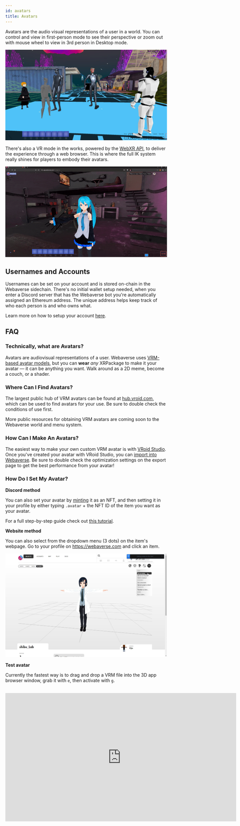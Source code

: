 ```yaml
---
id: avatars
title: Avatars
---
```


Avatars are the audio visual representations of a user in a world. You can control and view in first-person mode to see their perspective or zoom out with mouse wheel to view in 3rd person in Desktop mode.

![Group of avatars](/img/avatars.jpg)

There's also a VR mode in the works, powered by the [WebXR API](https://www.w3.org/TR/webxr/), to deliver the experience through a web browser. This is where the full IK system really shines for players to embody their avatars.

![](/img/vr.gif)

## Usernames and Accounts

Usernames can be set on your account and is stored on-chain in the Webaverse sidechain. There's no initial wallet setup needed, when you enter a Discord server that has the Webaverse bot you're automatically assigned an Ethereum address. The unique address helps keep track of who each person is and who owns what.

Learn more on how to setup your account [here](./start).


## FAQ

### Technically, what are Avatars?

Avatars are audiovisual representations of a user. Webaverse uses <a href="https://vrm.dev/en" target="_blank" rel="noopener noreferrer">VRM-based avatar models</a>, but you can **wear** _any_ XRPackage to make it your avatar &mdash; it can be anything you want. Walk around as a 2D meme, become a couch, or a shader.

### Where Can I Find Avatars?

The largest public hub of VRM avatars can be found at <a href="https://hub.vroid.com/en/models" target="_blank" rel="noopener noreferrer">hub.vroid.com</a>, which can be used to find avatars for your use. Be sure to double check the conditions of use first.

More public resources for obtaining VRM avatars are coming soon to the Webaverse world and menu system.

### How Can I Make An Avatars?

The easiest way to make your own custom VRM avatar is with [VRoid Studio](https://vroid.com/en/studio/). Once you've created your avatar with VRoid Studio, you can [import into Webaverse](../create/import-vroid). Be sure to double check the optimization settings on the export page to get the best performance from your avatar!


### How Do I Set My Avatar?


**Discord method**

You can also set your avatar by [minting](../create/mint) it as an NFT, and then setting it in your profile by either typing `.avatar` + the NFT ID of the item you want as your avatar.

For a full step-by-step guide check out [this tutorial](./start).

**Website method**

You can also select from the dropdown menu (3 dots) on the item's webpage. Go to your profile on https://webaverse.com and click an item.

![Set as avatar](/img/set_avatar.jpg)

**Test avatar**

Currently the fastest way is to drag and drop a VRM file into the 3D app browser window, grab it with `e`, then activate with `g`.

<br>

<iframe width="720" height="400" src="https://www.youtube.com/embed/wEeYmw2YPLw" title="YouTube video player" frameborder="0" allow="accelerometer; autoplay; clipboard-write; encrypted-media; gyroscope; picture-in-picture" allowfullscreen></iframe>

<br>


